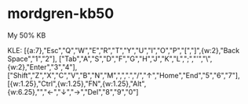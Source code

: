 # mordgren-kb50
My 50% KB

KLE:
[{a:7},"Esc","Q","W","E","R","T","Y","U","I","O","P","[","]",{w:2},"Back Space","1","2"],
["Tab","A","S","D","F","G","H","J","K","L",";","'","\\",{w:2},"Enter","3","4"],
["Shift","Z","X","C","V","B","N","M",",",".","/","&uarr;","Home","End","5","6","7"],
[{w:1.25},"Ctrl",{w:1.25},"FN",{w:1.25},"Alt",{w:6.25},"","&larr;","&darr;","&rarr;","Del","8","9","0"]
